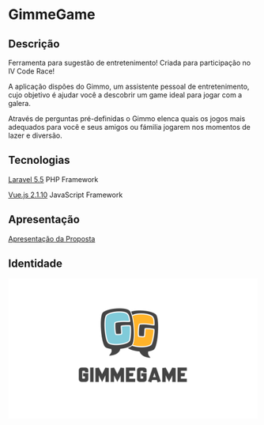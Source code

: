 # GimmeGame

## Descrição

Ferramenta para sugestão de entretenimento! Criada para participação no IV Code Race!

A aplicação dispões do Gimmo, um assistente pessoal de entretenimento, cujo objetivo é ajudar você a descobrir um game ideal para jogar com a galera.

Através de perguntas pré-definidas o Gimmo elenca quais os jogos mais adequados para você e seus amigos ou fámilia jogarem nos momentos de lazer e diversão.

## Tecnologias

[Laravel 5.5](https://laravel.com/docs/5.5) PHP Framework

[Vue.js 2.1.10](https://vuejs.org/v2/guide/) JavaScript Framework

## Apresentação

[Apresentação da Proposta](https://github.com/lucaslioli/gimmegame/blob/master/docs/apresentacao-gimmegame-01.pdf)

## Identidade

![logo](https://raw.githubusercontent.com/lucaslioli/code-race-iv/master/docs/GimmeGame_Logo01.png)
